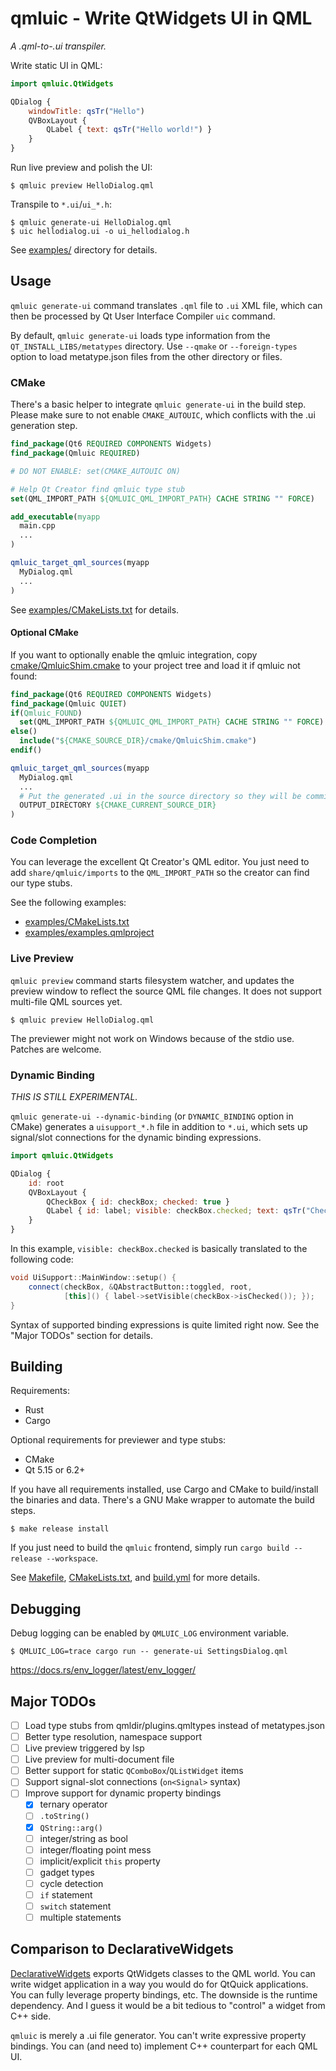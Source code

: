 qmluic - Write QtWidgets UI in QML
==================================

*A .qml-to-.ui transpiler.*

Write static UI in QML:
```qml
import qmluic.QtWidgets

QDialog {
    windowTitle: qsTr("Hello")
    QVBoxLayout {
        QLabel { text: qsTr("Hello world!") }
    }
}
```

Run live preview and polish the UI:
```
$ qmluic preview HelloDialog.qml
```

Transpile to `*.ui`/`ui_*.h`:
```
$ qmluic generate-ui HelloDialog.qml
$ uic hellodialog.ui -o ui_hellodialog.h
```

See [examples/](examples/) directory for details.

Usage
-----

`qmluic generate-ui` command translates `.qml` file to `.ui` XML file, which
can then be processed by Qt User Interface Compiler `uic` command.

By default, `qmluic generate-ui` loads type information from the
`QT_INSTALL_LIBS/metatypes` directory. Use `--qmake` or `--foreign-types`
option to load metatype.json files from the other directory or files.

### CMake

There's a basic helper to integrate `qmluic generate-ui` in the build step.
Please make sure to not enable `CMAKE_AUTOUIC`, which conflicts with the .ui
generation step.

```cmake
find_package(Qt6 REQUIRED COMPONENTS Widgets)
find_package(Qmluic REQUIRED)

# DO NOT ENABLE: set(CMAKE_AUTOUIC ON)

# Help Qt Creator find qmluic type stub
set(QML_IMPORT_PATH ${QMLUIC_QML_IMPORT_PATH} CACHE STRING "" FORCE)

add_executable(myapp
  main.cpp
  ...
)

qmluic_target_qml_sources(myapp
  MyDialog.qml
  ...
)
```

See [examples/CMakeLists.txt](examples/CMakeLists.txt) for details.

#### Optional CMake

If you want to optionally enable the qmluic integration, copy
[cmake/QmluicShim.cmake](cmake/QmluicShim.cmake) to your project tree and
load it if qmluic not found:

```cmake
find_package(Qt6 REQUIRED COMPONENTS Widgets)
find_package(Qmluic QUIET)
if(Qmluic_FOUND)
  set(QML_IMPORT_PATH ${QMLUIC_QML_IMPORT_PATH} CACHE STRING "" FORCE)
else()
  include("${CMAKE_SOURCE_DIR}/cmake/QmluicShim.cmake")
endif()

qmluic_target_qml_sources(myapp
  MyDialog.qml
  ...
  # Put the generated .ui in the source directory so they will be committed.
  OUTPUT_DIRECTORY ${CMAKE_CURRENT_SOURCE_DIR}
)
```

### Code Completion

You can leverage the excellent Qt Creator's QML editor. You just need to add
`share/qmluic/imports` to the `QML_IMPORT_PATH` so the creator can find our
type stubs.

See the following examples:

* [examples/CMakeLists.txt](examples/CMakeLists.txt)
* [examples/examples.qmlproject](examples/examples.qmlproject)

### Live Preview

`qmluic preview` command starts filesystem watcher, and updates the preview
window to reflect the source QML file changes. It does not support multi-file
QML sources yet.

```
$ qmluic preview HelloDialog.qml
```

The previewer might not work on Windows because of the stdio use. Patches are
welcome.

### Dynamic Binding

*THIS IS STILL EXPERIMENTAL.*

`qmluic generate-ui --dynamic-binding` (or `DYNAMIC_BINDING` option in CMake)
generates a `uisupport_*.h` file in addition to `*.ui`, which sets up
signal/slot connections for the dynamic binding expressions.

```qml
import qmluic.QtWidgets

QDialog {
    id: root
    QVBoxLayout {
        QCheckBox { id: checkBox; checked: true }
        QLabel { id: label; visible: checkBox.checked; text: qsTr("Checked") }
    }
}
```

In this example, `visible: checkBox.checked` is basically translated to the
following code:

```c++
void UiSupport::MainWindow::setup() {
    connect(checkBox, &QAbstractButton::toggled, root,
            [this]() { label->setVisible(checkBox->isChecked()); });
}
```

Syntax of supported binding expressions is quite limited right now. See
the "Major TODOs" section for details.

Building
--------

Requirements:

- Rust
- Cargo

Optional requirements for previewer and type stubs:

- CMake
- Qt 5.15 or 6.2+

If you have all requirements installed, use Cargo and CMake to build/install
the binaries and data. There's a GNU Make wrapper to automate the build steps.

```
$ make release install
```

If you just need to build the `qmluic` frontend, simply run
`cargo build --release --workspace`.

See [Makefile](Makefile), [CMakeLists.txt](CMakeLists.txt), and
[build.yml](.github/workflows/build.yml) for more details.

Debugging
---------

Debug logging can be enabled by `QMLUIC_LOG` environment variable.

```
$ QMLUIC_LOG=trace cargo run -- generate-ui SettingsDialog.qml
```

https://docs.rs/env_logger/latest/env_logger/

Major TODOs
-----------

- [ ] Load type stubs from qmldir/plugins.qmltypes instead of metatypes.json
- [ ] Better type resolution, namespace support
- [ ] Live preview triggered by lsp
- [ ] Live preview for multi-document file
- [ ] Better support for static `QComboBox`/`QListWidget` items
- [ ] Support signal-slot connections (`on<Signal>` syntax)
- [ ] Improve support for dynamic property bindings
  - [x] ternary operator
  - [ ] `.toString()`
  - [x] `QString::arg()`
  - [ ] integer/string as bool
  - [ ] integer/floating point mess
  - [ ] implicit/explicit `this` property
  - [ ] gadget types
  - [ ] cycle detection
  - [ ] `if` statement
  - [ ] `switch` statement
  - [ ] multiple statements

Comparison to DeclarativeWidgets
--------------------------------

[DeclarativeWidgets](https://github.com/KDAB/DeclarativeWidgets) exports
QtWidgets classes to the QML world. You can write widget application in a way
you would do for QtQuick applications. You can fully leverage property
bindings, etc. The downside is the runtime dependency. And I guess it would
be a bit tedious to "control" a widget from C++ side.

`qmluic` is merely a .ui file generator. You can't write expressive property
bindings. You can (and need to) implement C++ counterpart for each QML UI.
